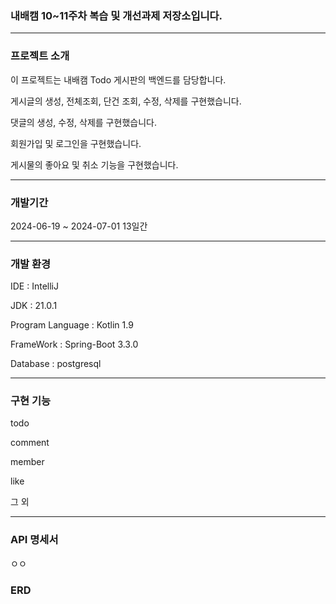 ### 내배캠 10~11주차 복습 및 개선과제 저장소입니다.

-------------

### 프로젝트 소개

이 프로젝트는 내배캠 Todo 게시판의 백엔드를 담당합니다.

게시글의 생성, 전체조회, 단건 조회, 수정, 삭제를 구현했습니다.

댓글의 생성, 수정, 삭제를 구현했습니다.

회원가입 및 로그인을 구현했습니다.

게시물의 좋아요 및 취소 기능을 구현했습니다.

-------------

### 개발기간

2024-06-19 ~ 2024-07-01 13일간

----------

### 개발 환경

IDE : IntelliJ

JDK : 21.0.1

Program Language : Kotlin 1.9

FrameWork : Spring-Boot 3.3.0

Database : postgresql

------------

### 구현 기능

todo

comment

member

like

그 외

---------------

### API 명세서

ㅇㅇ

### ERD















